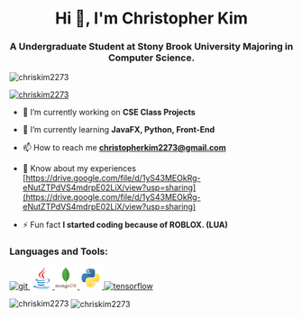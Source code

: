 <h1 align="center">Hi 👋, I'm Christopher Kim</h1>
<h3 align="center">A Undergraduate Student at Stony Brook University Majoring in Computer Science.</h3>

<p align="left"> <img src="https://komarev.com/ghpvc/?username=chriskim2273&label=Profile%20views&color=0e75b6&style=flat" alt="chriskim2273" /> </p>

<p align="left"> <a href="https://github.com/ryo-ma/github-profile-trophy"><img src="https://github-profile-trophy.vercel.app/?username=chriskim2273" alt="chriskim2273" /></a> </p>

- 🔭 I’m currently working on **CSE Class Projects**

- 🌱 I’m currently learning **JavaFX, Python, Front-End**

- 📫 How to reach me **christopherkim2273@gmail.com**

- 📄 Know about my experiences [https://drive.google.com/file/d/1yS43MEOkRg-eNutZTPdVS4mdrpE02LiX/view?usp=sharing](https://drive.google.com/file/d/1yS43MEOkRg-eNutZTPdVS4mdrpE02LiX/view?usp=sharing)

- ⚡ Fun fact **I started coding because of ROBLOX. (LUA)**
<p align="left">
</p>

<h3 align="left">Languages and Tools:</h3>
<p align="left"> <a href="https://git-scm.com/" target="_blank" rel="noreferrer"> <img src="https://www.vectorlogo.zone/logos/git-scm/git-scm-icon.svg" alt="git" width="40" height="40"/> </a> <a href="https://www.java.com" target="_blank" rel="noreferrer"> <img src="https://raw.githubusercontent.com/devicons/devicon/master/icons/java/java-original.svg" alt="java" width="40" height="40"/> </a> <a href="https://www.mongodb.com/" target="_blank" rel="noreferrer"> <img src="https://raw.githubusercontent.com/devicons/devicon/master/icons/mongodb/mongodb-original-wordmark.svg" alt="mongodb" width="40" height="40"/> </a> <a href="https://www.python.org" target="_blank" rel="noreferrer"> <img src="https://raw.githubusercontent.com/devicons/devicon/master/icons/python/python-original.svg" alt="python" width="40" height="40"/> </a> <a href="https://www.tensorflow.org" target="_blank" rel="noreferrer"> <img src="https://www.vectorlogo.zone/logos/tensorflow/tensorflow-icon.svg" alt="tensorflow" width="40" height="40"/> </a> </p>

<p><img align="left" src="https://github-readme-stats.vercel.app/api/top-langs?username=chriskim2273&show_icons=true&locale=en&layout=compact" alt="chriskim2273" /></p>

<p>&nbsp;<img align="center" src="https://github-readme-stats.vercel.app/api?username=chriskim2273&show_icons=true&locale=en" alt="chriskim2273" /></p>
